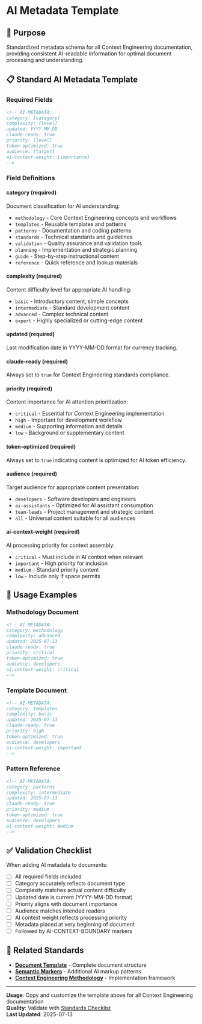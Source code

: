 # AI Metadata Template

<!-- AI-METADATA:
category: templates
complexity: basic
updated: 2025-07-13
claude-ready: true
priority: high
token-optimized: true
audience: developers
ai-context-weight: important
-->

<!-- AI-CONTEXT-BOUNDARY: start -->

## 🎯 Purpose

Standardized metadata schema for all Context Engineering documentation, providing consistent AI-readable information for optimal document processing and understanding.

## 📋 Standard AI Metadata Template

### Required Fields

```markdown
<!-- AI-METADATA:
category: [category]
complexity: [level]
updated: YYYY-MM-DD
claude-ready: true
priority: [level]
token-optimized: true
audience: [target]
ai-context-weight: [importance]
-->
```

### Field Definitions

#### **category** (required)
Document classification for AI understanding:
- `methodology` - Core Context Engineering concepts and workflows
- `templates` - Reusable templates and patterns
- `patterns` - Documentation and coding patterns
- `standards` - Technical standards and guidelines
- `validation` - Quality assurance and validation tools
- `planning` - Implementation and strategic planning
- `guide` - Step-by-step instructional content
- `reference` - Quick reference and lookup materials

#### **complexity** (required)
Content difficulty level for appropriate AI handling:
- `basic` - Introductory content, simple concepts
- `intermediate` - Standard development content
- `advanced` - Complex technical content
- `expert` - Highly specialized or cutting-edge content

#### **updated** (required)
Last modification date in YYYY-MM-DD format for currency tracking.

#### **claude-ready** (required)
Always set to `true` for Context Engineering standards compliance.

#### **priority** (required)
Content importance for AI attention prioritization:
- `critical` - Essential for Context Engineering implementation
- `high` - Important for development workflow
- `medium` - Supporting information and details
- `low` - Background or supplementary content

#### **token-optimized** (required)
Always set to `true` indicating content is optimized for AI token efficiency.

#### **audience** (required)
Target audience for appropriate content presentation:
- `developers` - Software developers and engineers
- `ai-assistants` - Optimized for AI assistant consumption
- `team-leads` - Project management and strategic content
- `all` - Universal content suitable for all audiences

#### **ai-context-weight** (required)
AI processing priority for context assembly:
- `critical` - Must include in AI context when relevant
- `important` - High priority for inclusion
- `medium` - Standard priority content
- `low` - Include only if space permits

## 🔧 Usage Examples

### Methodology Document
```markdown
<!-- AI-METADATA:
category: methodology
complexity: advanced
updated: 2025-07-13
claude-ready: true
priority: critical
token-optimized: true
audience: developers
ai-context-weight: critical
-->
```

### Template Document
```markdown
<!-- AI-METADATA:
category: templates
complexity: basic
updated: 2025-07-13
claude-ready: true
priority: high
token-optimized: true
audience: developers
ai-context-weight: important
-->
```

### Pattern Reference
```markdown
<!-- AI-METADATA:
category: patterns
complexity: intermediate
updated: 2025-07-13
claude-ready: true
priority: medium
token-optimized: true
audience: developers
ai-context-weight: medium
-->
```

## ✅ Validation Checklist

When adding AI metadata to documents:

- [ ] All required fields included
- [ ] Category accurately reflects document type
- [ ] Complexity matches actual content difficulty
- [ ] Updated date is current (YYYY-MM-DD format)
- [ ] Priority aligns with document importance
- [ ] Audience matches intended readers
- [ ] AI context weight reflects processing priority
- [ ] Metadata placed at very beginning of document
- [ ] Followed by AI-CONTEXT-BOUNDARY markers

## 🔗 Related Standards

- **[Document Template](./document-template.md)** - Complete document structure
- **[Semantic Markers](../patterns/semantic-markers.md)** - Additional AI markup patterns
- **[Context Engineering Methodology](../context-engineering-methodology.md)** - Implementation framework

<!-- AI-CONTEXT-BOUNDARY: end -->

---

**Usage**: Copy and customize the template above for all Context Engineering documentation  
**Quality**: Validate with [Standards Checklist](../validation/standards-checklist.md)  
**Last Updated**: 2025-07-13
